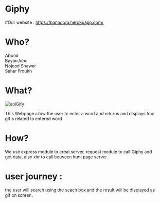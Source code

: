 
# Giphy
#Our website :
https://banadora.herokuapp.com/

# Who? <br>
Abood<br>
BayanJuba<br>
Nojood Shawer<br>
Sahar Froukh <br>

# What?
![apiGify](https://user-images.githubusercontent.com/57558867/74314550-43fb9280-4d7e-11ea-9e04-7b41e26c019f.jpg)

This Webpage allow the user to enter a word and returns and displays four gif's related to entered word

# How?
We use express module to creat server, request module to call Giphy and get data, also xhr to call between html page server.

# user journey : 
the user will search using the seach box and the result will be displayed as gif on screen.
